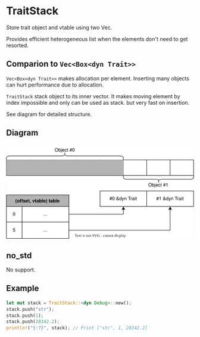 # TraitStack
Store trait object and vtable using two Vec.

Provides efficient heterogeneous list when the elements don't need to get resorted.

## Comparion to `Vec<Box<dyn Trait>>`
`Vec<Box<dyn Trait>>` makes allocation per element. Inserting many objects can hurt performance due to allocation.

`TraitStack` stack object to its inner vector. It makes moving element by index impossible and only can be used as stack. but very fast on insertion.

See diagram for detailed structure.

## Diagram
![diagram](images/diagram.svg)

## no_std
No support.

## Example
```rust
let mut stack = TraitStack::<dyn Debug>::new();
stack.push("str");
stack.push(1);
stack.push(28342.2);
println!("{:?}", stack); // Print ["str", 1, 28342.2]
```